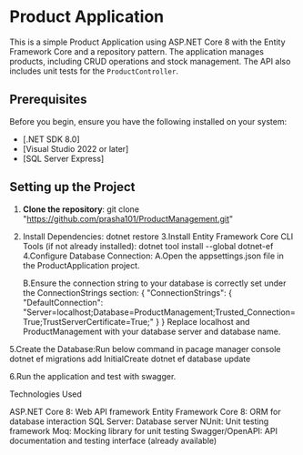 # Product Application
This is a simple Product Application  using ASP.NET Core 8 with the Entity Framework Core and a repository pattern. The application manages products, including CRUD operations and stock management. The API also includes unit tests for the `ProductController`.


## Prerequisites

Before you begin, ensure you have the following installed on your system:

- [.NET SDK 8.0]
- [Visual Studio 2022 or later]
- [SQL Server Express]

## Setting up the Project

1. **Clone the repository**:
   git clone  "https://github.com/prasha101/ProductManagement.git"

2. Install Dependencies: 
   dotnet restore
3.Install Entity Framework Core CLI Tools (if not already installed):
   dotnet tool install --global dotnet-ef
4.Configure Database Connection:
   A.Open the appsettings.json file in the ProductApplication project.

   B.Ensure the connection string to your database is correctly set under  the ConnectionStrings section:
 {
  "ConnectionStrings": {
    "DefaultConnection": "Server=localhost;Database=ProductManagement;Trusted_Connection=True;TrustServerCertificate=True;"
  }
}
Replace localhost and ProductManagement with your database server and database name.

5.Create the Database:Run below command in pacage manager console
 dotnet ef migrations add InitialCreate
dotnet ef database update


6.Run the application and test with swagger.

Technologies Used

ASP.NET Core 8: Web API framework
Entity Framework Core 8: ORM for database interaction
SQL Server: Database server
NUnit: Unit testing framework
Moq: Mocking library for unit testing
Swagger/OpenAPI: API documentation and testing interface (already available)
